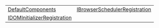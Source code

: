 |                                                                                                    |                                                                                                        |
| -------------------------------------------------------------------------------------------------- | ------------------------------------------------------------------------------------------------------ |
| [DefaultComponents](/runtime-html-browser/variable/index/defaultcomponents.md)                     | [IBrowserSchedulerRegistration](/runtime-html-browser/variable/index/ibrowserschedulerregistration.md) |
| [IDOMInitializerRegistration](/runtime-html-browser/variable/index/idominitializerregistration.md) |                                                                                                        |